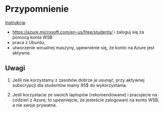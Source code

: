 # Przypomnienie

[Instrukcja](https://github.com/wojciech11/cloud_dev_tools_and_platforms/blob/master/01_exercise/manual.md):

- https://azure.microsoft.com/en-us/free/students/ i zaloguj się za pomocą konta WSB
- praca z Ubuntu,
- utworzenie wirualnej maszyny, upewnienie się, że konto na Azure jest aktywne.


## Uwagi

1. Jeśli nie korzystamy z zasobów dobrze je usunąć, przy aktywnej subscrypcji dla studentów mamy 95$ do wykorzystania.

2. Jeśli korzystacie ze swoich laptopów (rekomendowane) i pracujecie na codzień z Azure, to upewniejcie, że jesteście zalogowani na konto WSB, a nie swoje prywatne.

